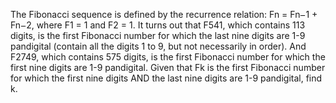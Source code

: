    The Fibonacci sequence is defined by the recurrence relation: Fn = Fn<img src='images/symbol_minus.gif' width='9' height='3' alt='&minus;' border='0' style='vertical-align:middle;' />1 + Fn<img src='images/symbol_minus.gif' width='9' height='3' alt='&minus;' border='0' style='vertical-align:middle;' />2, where F1 = 1 and F2 = 1. It turns out that F541, which contains 113 digits, is the first Fibonacci number for which the last nine digits are 1-9 pandigital (contain all the digits 1 to 9, but not necessarily in order). And F2749, which contains 575 digits, is the first Fibonacci number for which the first nine digits are 1-9 pandigital. Given that Fk is the first Fibonacci number for which the first nine digits AND the last nine digits are 1-9 pandigital, find k.   